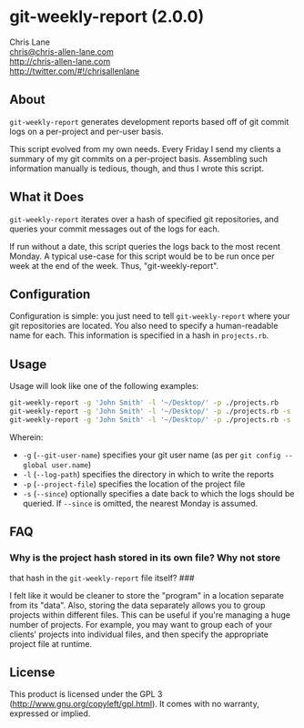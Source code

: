 git-weekly-report (2.0.0)
=========================
Chris Lane  
chris@chris-allen-lane.com  
http://chris-allen-lane.com  
http://twitter.com/#!/chrisallenlane


About
-----
`git-weekly-report` generates development reports based off of git 
commit logs on a per-project and per-user basis.

This script evolved from my own needs. Every Friday I send my 
clients a summary of my git commits on a per-project basis. 
Assembling such information manually is tedious, though, and thus I 
wrote this script.


What it Does
------------
`git-weekly-report` iterates over a hash of specified git repositories, 
and queries your commit messages out of the logs for each. 

If run without a date, this script queries the logs back to the most 
recent Monday. A typical use-case for this script would be to be 
run once per week at the end of the week. Thus, "git-weekly-report".


Configuration
-------------
Configuration is simple: you just need to tell `git-weekly-report` 
where your git repositories are located. You also need to specify a 
human-readable name for each. This information is specified in a 
hash in `projects.rb`.


Usage
-----
Usage will look like one of the following examples:

```bash
git-weekly-report -g 'John Smith' -l '~/Desktop/' -p ./projects.rb
git-weekly-report -g 'John Smith' -l '~/Desktop/' -p ./projects.rb -s 'monday'
git-weekly-report -g 'John Smith' -l '~/Desktop/' -p ./projects.rb -s '09 Jun 2012'
```

Wherein:
- `-g` (`--git-user-name`) specifies your git user name (as per `git config --global user.name`)
- `-l` (`--log-path`) specifies the directory in which to write the reports
- `-p` (`--project-file`) specifies the location of the project file
- `-s` (`--since`) optionally specifies a date back to which the logs should
be queried. If `--since` is omitted, the nearest Monday is assumed.


FAQ
---
### Why is the project hash stored in its own file? Why not store 
that hash in the `git-weekly-report` file itself? ###

I felt like it would be cleaner to store the "program" in a location 
separate from its "data". Also, storing the data separately allows 
you to group projects within different files. This can be useful if 
you're managing a huge number of projects. For example, you may 
want to group each of your clients' projects into individual files, 
and then specify the appropriate project file at runtime.


License
-------
This product is licensed under the GPL 3 (http://www.gnu.org/copyleft/gpl.html).
It comes with no warranty, expressed or implied.
